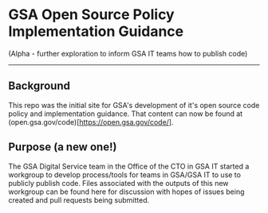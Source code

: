 # GSA Open Source Policy Implementation Guidance
(Alpha - further exploration to inform GSA IT teams how to publish code)

---

## Background
This repo was the initial site for GSA's development of it's open source code policy and implementation guidance.  That content can now be found at (open.gsa.gov/code)[https://open.gsa.gov/code/].

## Purpose (a new one!)
The GSA Digital Service team in the Office of the CTO in GSA IT started a workgroup to develop process/tools for teams in GSA/GSA IT to use to publicly publish code.  Files associated with the outputs of this new workgroup can be found here for discussion with hopes of issues being created and pull requests being submitted.
